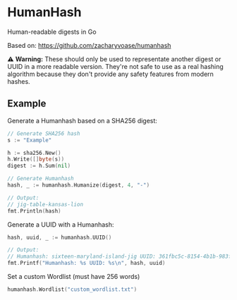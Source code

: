 # HumanHash

Human-readable digests in Go

Based on: https://github.com/zacharyvoase/humanhash

⚠️ **Warning:** These should only be used to representate another digest or UUID in a more readable version. They're not safe to use as a real hashing algorithm because they don't provide any safety features from modern hashes.

## Example

Generate a Humanhash based on a SHA256 digest:
```go
// Generate SHA256 hash
s := "Example"

h := sha256.New()
h.Write([]byte(s))
digest := h.Sum(nil)

// Generate Humanhash
hash, _ := humanhash.Humanize(digest, 4, "-")

// Output:
// jig-table-kansas-lion
fmt.Println(hash)
```

Generate a UUID with a Humanhash:
```go
hash, uuid, _ := humanhash.UUID()

// Output:
// Humanhash: sixteen-maryland-island-jig UUID: 361fbc5c-8154-4b1b-983f-d313934b3d8f
fmt.Printf("Humanhash: %s UUID: %s\n", hash, uuid)
```

Set a custom Wordlist (must have 256 words)
```go
humanhash.Wordlist("custom_wordlist.txt")
```
